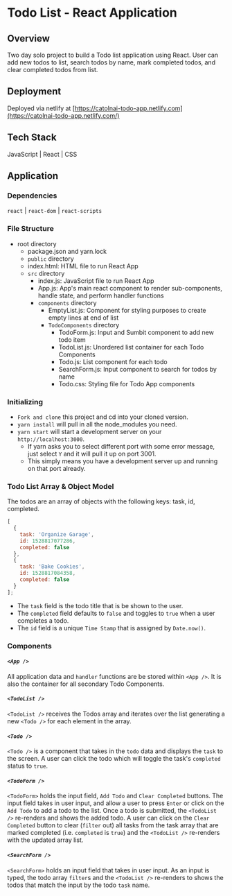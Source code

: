 # Todo List - React Application

## Overview

Two day solo project to build a Todo list application using React. User can add new todos to list, search todos by name, mark completed todos, and clear completed todos from list.

## Deployment

Deployed via netlify at [https://catolnai-todo-app.netlify.com](https://catolnai-todo-app.netlify.com/)

## Tech Stack

JavaScript | React | CSS

## Application

### Dependencies

`react` | `react-dom` | `react-scripts`

### File Structure

- root directory
	- package.json and yarn.lock
	- `public` directory
    - index.html: HTML file to run React App
  - `src` directory
    - index.js: JavaScript file to run React App
    - App.js: App's main react component to render sub-components, handle state, and perform handler functions
    - `components` directory
      - EmptyList.js: Component for styling purposes to create empty lines at end of list
      - `TodoComponents` directory
        - TodoForm.js: Input and Sumbit component to add new todo item
        - TodoList.js: Unordered list container for each Todo Components
        - Todo.js: List component for each todo
        - SearchForm.js: Input component to search for todos by name
        - Todo.css: Styling file for Todo App components

### Initializing

- `Fork and clone` this project and cd into your cloned version.
- `yarn install` will pull in all the node_modules you need.
- `yarn start` will start a development server on your `http://localhost:3000`.
  - If yarn asks you to select different port with some error message, just select `Y` and it will pull it up on port 3001.
  - This simply means you have a development server up and running on that port already.

### Todo List Array & Object Model

The todos are an array of objects with the following keys: task, id, completed.

```js
[
  {
    task: 'Organize Garage',
    id: 1528817077286,
    completed: false
  },
  {
    task: 'Bake Cookies',
    id: 1528817084358,
    completed: false
  }
];
```

- The `task` field is the todo title that is be shown to the user.
- The `completed` field defaults to `false` and toggles to `true` when a user completes a todo.
- The `id` field is a unique `Time Stamp` that is assigned by `Date.now()`.

### Components

#### *`<App />`*
All application data and `handler` functions are be stored within `<App />`. It is also the container for all secondary Todo Components.
  
#### *`<TodoList />`*

`<TodoList />` receives the Todos array and iterates over the list generating a new `<Todo />` for each element in the array.

#### *`<Todo />`*

`<Todo />` is a component that takes in the `todo` data and displays the `task` to the screen. A user can click the todo which will toggle the task's `completed` status to `true`.

#### *`<TodoForm />`*
`<TodoForm>` holds the input field, `Add Todo` and `Clear Completed` buttons. The input field takes in user input, and allow a user to press `Enter` or click on the `Add Todo` to add a todo to the list. Once a todo is submitted, the `<TodoList />` re-renders and shows the added todo. A user can click on the `Clear Completed` button to clear (`filter` out) all tasks from the task array that are marked completed (i.e. `completed` is `true`) and the `<TodoList />` re-renders with the updated array list.

#### *`<SearchForm />`*
`<SearchForm>` holds an input field that takes in user input. As an input is typed, the todo array `filter`s and the `<TodoList />` re-renders to shows the todos that match the input by the todo `task` name.

